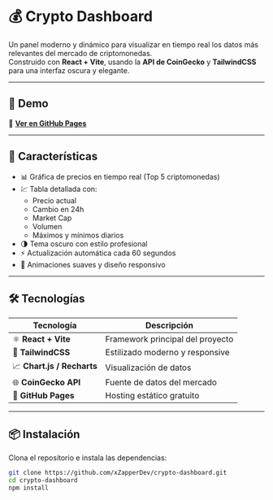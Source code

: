 # 💰 Crypto Dashboard

Un panel moderno y dinámico para visualizar en tiempo real los datos más relevantes del mercado de criptomonedas.  
Construido con **React + Vite**, usando la **API de CoinGecko** y **TailwindCSS** para una interfaz oscura y elegante.

---

## 🚀 Demo

🔗 **[Ver en GitHub Pages](https://xzapperdev.github.io/crypto-dashboard)**

---

## 🧠 Características

- 📊 Gráfica de precios en tiempo real (Top 5 criptomonedas)
- 💹 Tabla detallada con:
  - Precio actual  
  - Cambio en 24h  
  - Market Cap  
  - Volumen  
  - Máximos y mínimos diarios
- 🌗 Tema oscuro con estilo profesional
- ⚡ Actualización automática cada 60 segundos
- 💎 Animaciones suaves y diseño responsivo

---

## 🛠️ Tecnologías

| Tecnología | Descripción |
|-------------|-------------|
| ⚛️ **React + Vite** | Framework principal del proyecto |
| 🎨 **TailwindCSS** | Estilizado moderno y responsive |
| 📈 **Chart.js / Recharts** | Visualización de datos |
| 🌐 **CoinGecko API** | Fuente de datos del mercado |
| 🚀 **GitHub Pages** | Hosting estático gratuito |

---

## 📦 Instalación

Clona el repositorio e instala las dependencias:

```bash
git clone https://github.com/xZapperDev/crypto-dashboard.git
cd crypto-dashboard
npm install

